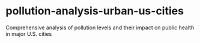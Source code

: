 # pollution-analysis-urban-us-cities
Comprehensive analysis of pollution levels and their impact on public health in major U.S. cities
